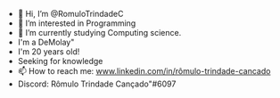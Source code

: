 - 👋 Hi, I’m @RomuloTrindadeC
- 👀 I’m interested in Programming
- 🌱 I’m currently studying Computing science.
- I'm a DeMolay"
- I'm 20 years old!
- Seeking for knowledge
- 📫 How to reach me: www.linkedin.com/in/rômulo-trindade-cancado 
-   Discord: Rômulo Trindade Cançado"#6097



<!---
RomuloTrindadeC/RomuloTrindadeC is a ✨ special ✨ repository because its `README.md` (this file) appears on your GitHub profile.
You can click the Preview link to take a look at your changes.
--->
